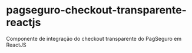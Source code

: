 # pagseguro-checkout-transparente-reactjs
Componente de integração do checkout transparente do PagSeguro em ReactJS

